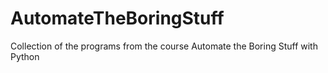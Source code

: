 # AutomateTheBoringStuff
Collection of the programs from the course Automate the Boring Stuff with Python

